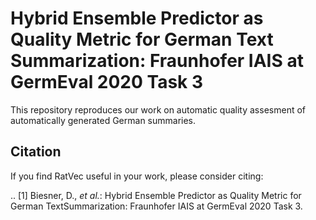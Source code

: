 # Hybrid Ensemble Predictor as Quality Metric for German Text Summarization: Fraunhofer IAIS at GermEval 2020 Task 3


This repository reproduces our work on automatic quality assesment of automatically generated German summaries.

Citation
--------
If you find RatVec useful in your work, please consider citing:


.. [1] Biesner, D., *et al.*: Hybrid Ensemble Predictor as Quality Metric for German TextSummarization: Fraunhofer IAIS at GermEval 2020 Task 3. 

